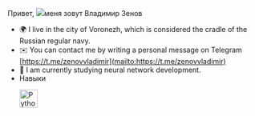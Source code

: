 Привет, ![](https://user-images.githubusercontent.com/18350557/176309783-0785949b-9127-417c-8b55-ab5a4333674e.gif)меня зовут Владимир Зенов 
* 🌍 I live in the city of Voronezh, which is considered the cradle of the Russian regular navy.
* ✉️ You can contact me by writing a personal message on Telegram [https://t.me/zenovvladimir](mailto:https://t.me/zenovvladimir)
* 🧠 I am currently studying neural network development.
* Навыки  <p align="left"> <a href="https://www.python.org /" target="_blank" rel="noreferrer"><img src="https://raw.githubusercontent.com/danielcranney/readme-generator/main/public/icons/skills/python-colored.svg" width="36" height="36" alt="Python" /></a> </p> 
           
